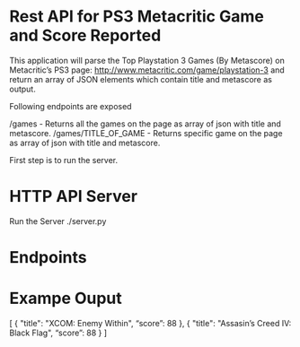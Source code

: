 # Rest API for PS3 Metacritic Game and Score Reported

This application will parse the Top Playstation 3 Games (By Metascore) on Metacritic’s PS3 page: http://www.metacritic.com/game/playstation-3 and return an array of JSON elements which contain title and metascore as output.

Following endpoints are exposed

/games - Returns all the games on the page as array of json with title and metascore.
/games/TITLE_OF_GAME - Returns specific game on the page as array of json with title and metascore.

First step is to run the server.
# HTTP API Server
Run the Server
./server.py

# Endpoints


# Exampe Ouput
[
  {
    "title": "XCOM: Enemy Within",
    “score”: 88
   },
  {
    "title": "Assasin’s Creed IV: Black Flag",
    “score”: 88
  }
]
